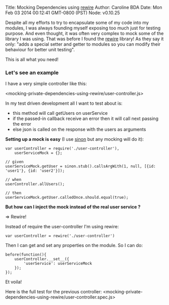 Title: Mocking Dependencies using [rewire]
Author: Caroline BDA
Date: Mon Feb 03 2014 00:12:41 GMT-0800 (PST)
Node: v0.10.25


Despite all my efforts to try to encapsulate some of my code into my modules, I was always founding myself exposing too much
just for testing purpose. And even thought, it was often very complex to mock some of the library I was using.
That was before I found the [rewire] library!
As they say it only: "adds a special setter and getter to modules so you can modify their behaviour for better unit testing".

This is all what you need!


### Let's see an example

I have a very simple controller like this:

<mocking-private-dependencies-using-rewire/user-controller.js>

In my test driven development all I want to test about is:
- this method will call getUsers on userService
- if the passed-in callback receive an error then it will call next passing the error
- else json is called on the response with the users as arguments

**Setting up a mock is easy** (I use [sinon] but any mocking will do it):

    var userController = require('./user-controller'),
        userServiceMock = {};

    // given
    userServiceMock.getUser = sinon.stub().callsArgWith(1, null, [{id: 'user1'}, {id: 'user2'}]);

    // when
    userController.allUsers();

    // then
    userServiceMock.getUser.calledOnce.should.equal(true);

**But how can I inject the mock instead of the real user service ?**

=> Rewire!

Instead of require the user-controller I'm using rewire:

    var userController = rewire('./user-controller')

Then I can get and set any properties on the module. So I can do:

    before(function(){
        userController.__set__({
            'userService': userServiceMock
        });
    });

Et voila!

Here is the full test for the previous controller:
<mocking-private-dependencies-using-rewire/user-controller.spec.js>


[rewire]: https://npmjs.org/package/rewire/
[sinon]: https://npmjs.org/package/sinon/
